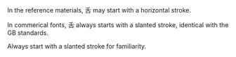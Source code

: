 In the reference materials, 舌 may start with a horizontal stroke.

In commerical fonts, 舌 always starts with a slanted stroke, identical with the GB standards.

Always start with a slanted stroke for familiarity.
